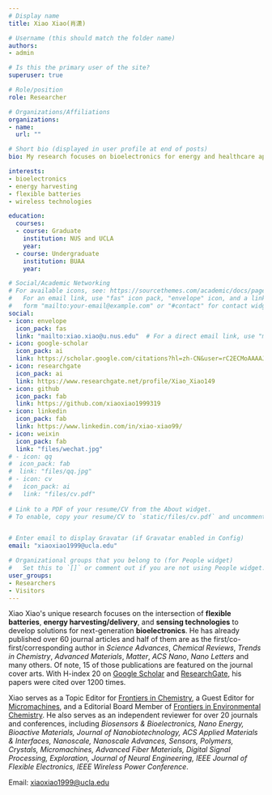 ```yaml
---
# Display name
title: Xiao Xiao(肖潇)

# Username (this should match the folder name)
authors:
- admin

# Is this the primary user of the site?
superuser: true

# Role/position
role: Researcher

# Organizations/Affiliations
organizations:
- name: 
  url: ""

# Short bio (displayed in user profile at end of posts)
bio: My research focuses on bioelectronics for energy and healthcare applications.

interests:
- bioelectronics
- energy harvesting
- flexible batteries
- wireless technologies

education:
  courses:
  - course: Graduate
    institution: NUS and UCLA
    year: 
  - course: Undergraduate
    institution: BUAA
    year: 

# Social/Academic Networking
# For available icons, see: https://sourcethemes.com/academic/docs/page-builder/#icons
#   For an email link, use "fas" icon pack, "envelope" icon, and a link in the
#   form "mailto:your-email@example.com" or "#contact" for contact widget.
social:
- icon: envelope
  icon_pack: fas
  link: "mailto:xiao.xiao@u.nus.edu"  # For a direct email link, use "mailto:test@example.org".
- icon: google-scholar
  icon_pack: ai
  link: https://scholar.google.com/citations?hl=zh-CN&user=rC2ECMoAAAAJ
- icon: researchgate
  icon_pack: ai
  link: https://www.researchgate.net/profile/Xiao_Xiao149
- icon: github
  icon_pack: fab
  link: https://github.com/xiaoxiao1999319
- icon: linkedin
  icon_pack: fab
  link: https://www.linkedin.com/in/xiao-xiao99/
- icon: weixin
  icon_pack: fab
  link: "files/wechat.jpg"
# - icon: qq
#  icon_pack: fab
#  link: "files/qq.jpg"
# - icon: cv
#   icon_pack: ai
#   link: "files/cv.pdf"
  
# Link to a PDF of your resume/CV from the About widget.
# To enable, copy your resume/CV to `static/files/cv.pdf` and uncomment the lines below.


# Enter email to display Gravatar (if Gravatar enabled in Config)
email: "xiaoxiao1999@ucla.edu"

# Organizational groups that you belong to (for People widget)
#   Set this to `[]` or comment out if you are not using People widget.
user_groups:
- Researchers
- Visitors
---
```


Xiao Xiao's unique research focuses on the intersection of **flexible batteries**, **energy harvesting/delivery**, and **sensing technologies** to develop solutions for next-generation **bioelectronics**. He has already published over 60 journal articles and half of them are as the first/co-first/corresponding author in *Science Advances*, *Chemical Reviews*, *Trends in Chemistry*, *Advanced Materials*, *Matter*, *ACS Nano*, *Nano Letters* and many others. Of note, 15 of those publications are featured on the journal cover arts. With H-index 20 on [Google Scholar](https://scholar.google.com/citations?user=rC2ECMoAAAAJ) and [ResearchGate](https://www.researchgate.net/profile/Xiao_Xiao149), his papers were cited over 1200 times.

Xiao serves as a Topic Editor for [Frontiers in Chemistry](https://www.frontiersin.org/research-topics/43142/reviews-in-chemistry), a Guest Editor for [Micromachines](https://www.mdpi.com/journal/micromachines/special_issues/Bioelectronics_Wearable_Devices_Sensing_Signal_Processing_and_Powering), and a Editorial Board Member of [Frontiers in Environmental Chemistry](https://www.frontiersin.org/journals/environmental-chemistry/editors). He also serves as an independent reviewer for over 20 journals and conferences, including *Biosensors & Bioelectronics, Nano Energy, Bioactive Materials, Journal of Nanobiotechnology, ACS Applied Materials & Interfaces, Nanoscale, Nanoscale Advances, Sensors, Polymers, Crystals, Micromachines, Advanced Fiber Materials, Digital Signal Processing, Exploration, Journal of Neural Engineering, IEEE Journal of Flexible Electronics, IEEE Wireless Power Conference*.

Email: xiaoxiao1999@ucla.edu
